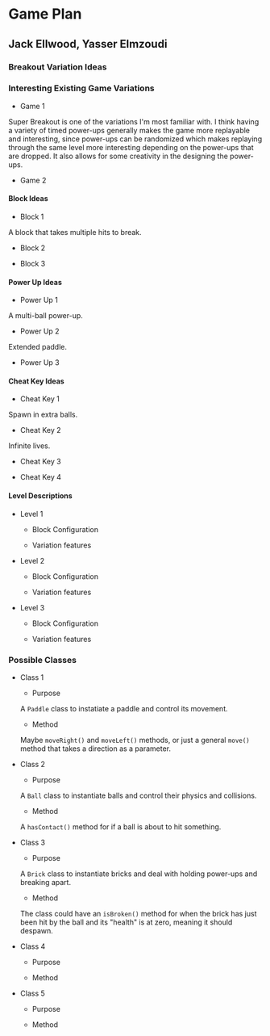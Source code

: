 # Game Plan
## Jack Ellwood, Yasser Elmzoudi

### Breakout Variation Ideas

### Interesting Existing Game Variations

 * Game 1

 Super Breakout is one of the variations I'm most familiar with.  I think having a variety of timed power-ups generally makes the game more replayable and interesting, since power-ups can be randomized which makes replaying through the same level more interesting depending on the power-ups that are dropped.  It also allows for some creativity in the designing the power-ups.

 * Game 2


#### Block Ideas

 * Block 1

 A block that takes multiple hits to break.

 * Block 2

 * Block 3


#### Power Up Ideas

 * Power Up 1

 A multi-ball power-up.

 * Power Up 2

 Extended paddle.

 * Power Up 3


#### Cheat Key Ideas

 * Cheat Key 1

 Spawn in extra balls.

 * Cheat Key 2

 Infinite lives.

 * Cheat Key 3

 * Cheat Key 4


#### Level Descriptions

 * Level 1
   * Block Configuration

   * Variation features

 * Level 2
   * Block Configuration

   * Variation features

 * Level 3
   * Block Configuration

   * Variation features


### Possible Classes

 * Class 1
   * Purpose

   A `Paddle` class to instatiate a paddle and control its movement.

   * Method

   Maybe `moveRight()` and `moveLeft()` methods, or just a general `move()` method that takes a direction as a parameter.

 * Class 2
   * Purpose

   A `Ball` class to instantiate balls and control their physics and collisions.

   * Method

   A `hasContact()` method for if a ball is about to hit something.

 * Class 3
   * Purpose

   A `Brick` class to instantiate bricks and deal with holding power-ups and breaking apart.

   * Method

   The class could have an `isBroken()` method for when the brick has just been hit by the ball and its "health" is at zero, meaning it should despawn.

 * Class 4
   * Purpose

   * Method

 * Class 5
   * Purpose

   * Method
